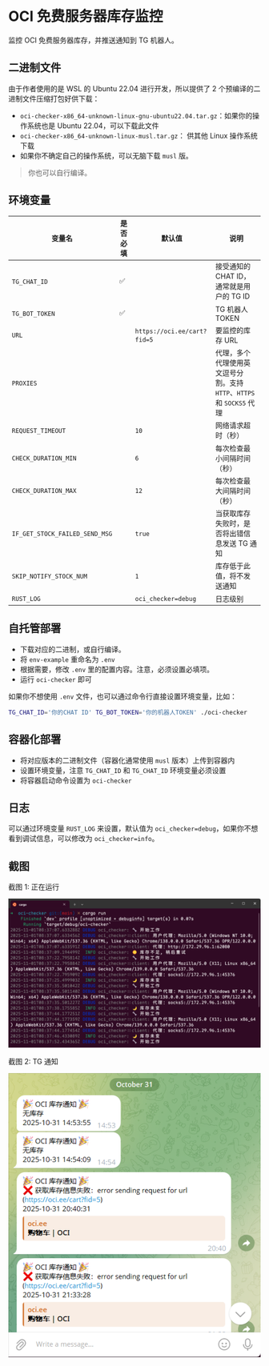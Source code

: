 # OCI 免费服务器库存监控

监控 OCI 免费服务器库存，并推送通知到 TG 机器人。

## 二进制文件

由于作者使用的是 WSL 的 Ubuntu 22.04 进行开发，所以提供了 2 个预编译的二进制文件压缩打包好供下载：

- `oci-checker-x86_64-unknown-linux-gnu-ubuntu22.04.tar.gz`：如果你的操作系统也是 Ubuntu 22.04，可以下载此文件
- `oci-checker-x86_64-unknown-linux-musl.tar.gz`： 供其他 Linux 操作系统下载
- 如果你不确定自己的操作系统，可以无脑下载 `musl` 版。

> 你也可以自行编译。

## 环境变量

| 变量名                         | 是否必填 | 默认值                      | 说明                                                                  |
| ------------------------------ | -------- | --------------------------- | --------------------------------------------------------------------- |
| `TG_CHAT_ID`                   | ✅       |                             | 接受通知的 CHAT ID，通常就是用户的 TG ID                              |
| `TG_BOT_TOKEN`                 | ✅       |                             | TG 机器人 TOKEN                                                       |
| `URL`                          |          | `https://oci.ee/cart?fid=5` | 要监控的库存 URL                                                      |
| `PROXIES`                      |          |                             | 代理，多个代理使用英文逗号分割。支持 `HTTP`、`HTTPS` 和 `SOCKS5` 代理 |
| `REQUEST_TIMEOUT`              |          | `10`                        | 网络请求超时（秒）                                                    |
| `CHECK_DURATION_MIN`           |          | `6`                         | 每次检查最小间隔时间（秒）                                            |
| `CHECK_DURATION_MAX`           |          | `12`                        | 每次检查最大间隔时间（秒）                                            |
| `IF_GET_STOCK_FAILED_SEND_MSG` |          | `true`                      | 当获取库存失败时，是否将出错信息发送 TG 通知                          |
| `SKIP_NOTIFY_STOCK_NUM`        |          | `1`                         | 库存低于此值，将不发送通知                                            |
| `RUST_LOG`                     |          | `oci_checker=debug`         | 日志级别                                                              |

## 自托管部署

- 下载对应的二进制，或自行编译。
- 将 `env-example` 重命名为 `.env`
- 根据需要，修改 `.env` 里的配置内容。注意，必须设置必填项。
- 运行 `oci-checker` 即可

如果你不想使用 `.env` 文件，也可以通过命令行直接设置环境变量，比如：

```bash
TG_CHAT_ID='你的CHAT ID' TG_BOT_TOKEN='你的机器人TOKEN' ./oci-checker
```

## 容器化部署

- 将对应版本的二进制文件（容器化通常使用 `musl` 版本）上传到容器内
- 设置环境变量，注意 `TG_CHAT_ID` 和 `TG_CHAT_ID` 环境变量必须设置
- 将容器启动命令设置为 `oci-checker`

## 日志

可以通过环境变量 `RUST_LOG` 来设置，默认值为 `oci_checker=debug`，如果你不想看到调试信息，可以修改为 `oci_checker=info`。

## 截图

截图 1: 正在运行

![截图1: 正在运行](./_screenshot/oci-checker-1.png)

截图 2: TG 通知

![截图2: TG 通知](./_screenshot/oci-checker-2.png)
